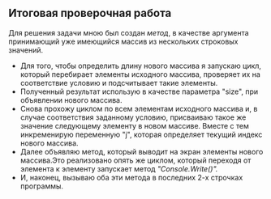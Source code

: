 ## Итоговая проверочная работа
Для решения задачи мною был создан *метод*, в качестве аргумента принимающий уже имеющийся массив из нескольких строковых значений.

* Для того, чтобы определить длину нового массива я запускаю цикл, который перебирает элементы исходного массива, проверяет их на соответствие условию
и подсчитывает такие элементы.
 * Полученный результат использую в качестве параметра "size", при объявлении нового массива. 
 * Снова прохожу циклом
по всем элементам исходного массива и, в случае соответствия заданному условию, присваиваю такое же значение следующему элементу в новом массиве.
Вместе с тем инкременирую переменную "j", которая определяет текущий индекс нового массива.
* Далее объявляю метод, который выводит на экран элементы нового массива.Это реализовано опять же циклом, который переходя от элемента к элементу запускает метод *"Console.Write()".*
* И, наконец, вызываю оба эти метода в последних 2-х строчках программы.